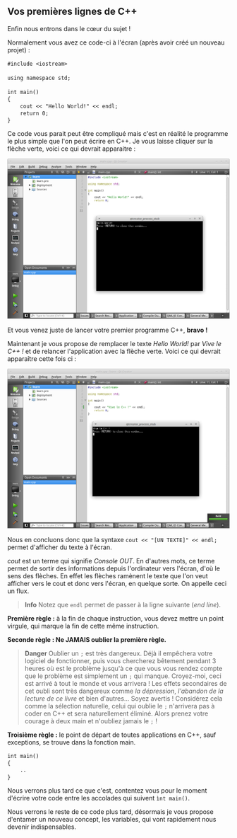 ## Vos premières lignes de C++

Enfin nous entrons dans le cœur du sujet !

Normalement vous avez ce code-ci à l'écran (après avoir créé un nouveau projet)
:

    #include <iostream>
    
    using namespace std;
    
    int main()
    {
        cout << "Hello World!" << endl;
        return 0;
    }

Ce code vous parait peut être compliqué mais c'est en réalité le programme le
plus simple que l'on peut écrire en C++. Je vous laisse cliquer sur la flèche
verte, voici ce qui devrait apparaitre :

![](2_3_helloworld.png)

Et vous venez juste de lancer votre premier programme C++, **bravo !**

Maintenant je vous propose de remplacer le texte *Hello World!* par *Vive le
C++ !* et de relancer l'application avec la flèche verte. Voici ce qui devrait
apparaître cette fois ci :

![](2_3_helloworld-2.png)

Nous en concluons donc que la syntaxe ```cout << "[UN TEXTE]" << endl;``` permet
d'afficher du texte à l'écran.

*cout* est un terme qui signifie *Console OUT*. En d'autres mots, ce terme permet de sortir des informations depuis l'ordinateur vers l'écran, d'où le sens des flèches. En effet les flèches ramènent le texte que l'on veut afficher vers le cout et donc vers l'écran, en quelque sorte. On appelle ceci un flux.


> **Info** Notez que ```endl``` permet de passer à la ligne suivante (*end line*).

**Première règle :** à la fin de chaque instruction, vous devez mettre un point
virgule, qui marque la fin de cette même instruction.

**Seconde règle : Ne JAMAIS oublier la première règle.**

> **Danger** Oublier un ```;``` est très dangereux. Déjà il empêchera votre logiciel de fonctionner, puis vous chercherez bêtement pendant 3 heures où est le problème jusqu'à ce que vous vous rendez compte que le problème est simplement un ```;``` qui manque. Croyez-moi, ceci est arrivé à tout le monde et vous arrivera ! Les effets secondaires de cet oubli sont très dangereux comme *la dépression*, *l'abandon de la lecture de ce livre* et bien d'autres... Soyez avertis ! Considérez cela comme la sélection naturelle, celui qui oublie le ```;``` n'arrivera pas à coder en C++ et sera naturellement éliminé. Alors prenez votre courage à deux main et n'oubliez jamais le ```;``` !

**Troisième règle :** le point de départ de toutes applications en C++, sauf
exceptions, se trouve dans la fonction main.

    int main()
    {
        ..
    }
    
Nous verrons plus tard ce que c'est, contentez vous pour le moment
d'écrire votre code entre les accolades qui suivent ```ìnt main()```.

Nous verrons le reste de ce code plus tard, désormais je vous propose
d'entamer un nouveau concept, les variables, qui vont rapidement nous devenir
indispensables.